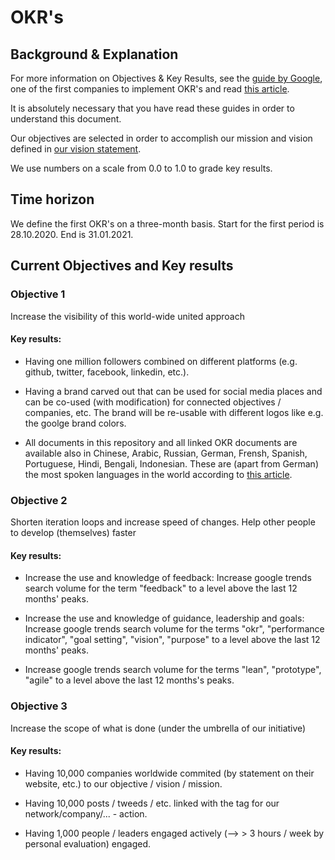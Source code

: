 # OKR's
## Background & Explanation
For more information on Objectives & Key Results, see the [guide by Google](https://rework.withgoogle.com/guides/set-goals-with-okrs/steps/introduction/), one of the first companies to implement OKR's and read [this article](https://www.metabeta.com/articles/process/keep-the-main-thing-the-main-thing-a-guide-to-implementing-okrs-and-building-an-accountable-team/).

It is absolutely necessary that you have read these guides in order to understand this document.

Our objectives are selected in order to accomplish our mission and vision defined in [our vision statement](vision.md).

We use numbers on a scale from 0.0 to 1.0 to grade key results.


## Time horizon
We define the first OKR's on a three-month basis. Start for the first period is 28.10.2020. End is 31.01.2021.

## Current Objectives and Key results

### Objective 1
Increase the visibility of this world-wide united approach

#### Key results:
* Having one million followers combined on different platforms (e.g. github, twitter, facebook, linkedin, etc.).

* Having a brand carved out that can be used for social media places and can be co-used (with modification) for connected objectives / companies, etc. The brand will be re-usable with different logos like e.g. the goolge brand colors. 

* All documents in this repository and all linked OKR documents are available also in Chinese, Arabic, Russian, German, Frensh, Spanish, Portuguese, Hindi, Bengali, Indonesian. These are (apart from German) the most spoken languages in the world according to [this article](https://www.visualcapitalist.com/100-most-spoken-languages/#:~:text=Which%20Languages%20Have%20the%20Most,round%20out%20the%20top%20five.).

### Objective 2
Shorten iteration loops and increase speed of changes. Help other people to develop (themselves) faster

#### Key results:
* Increase the use and knowledge of feedback: Increase google trends search volume for the term "feedback" to a level above the last 12 months' peaks.

* Increase the use and knowledge of guidance, leadership and goals: Increase google trends search volume for the terms "okr", "performance indicator", "goal setting", "vision", "purpose" to a level above the last 12 months' peaks.

* Increase google trends search volume for the terms "lean", "prototype", "agile" to a level above the last 12 months's peaks.

### Objective 3
Increase the scope of what is done (under the umbrella of our initiative) 

#### Key results:
* Having 10,000 companies worldwide commited (by statement on their website, etc.) to our objective / vision / mission.

* Having 10,000 posts / tweeds / etc. linked with the tag for our network/company/... - action.

* Having 1,000 people / leaders engaged actively (--> > 3 hours / week by personal evaluation) engaged.
